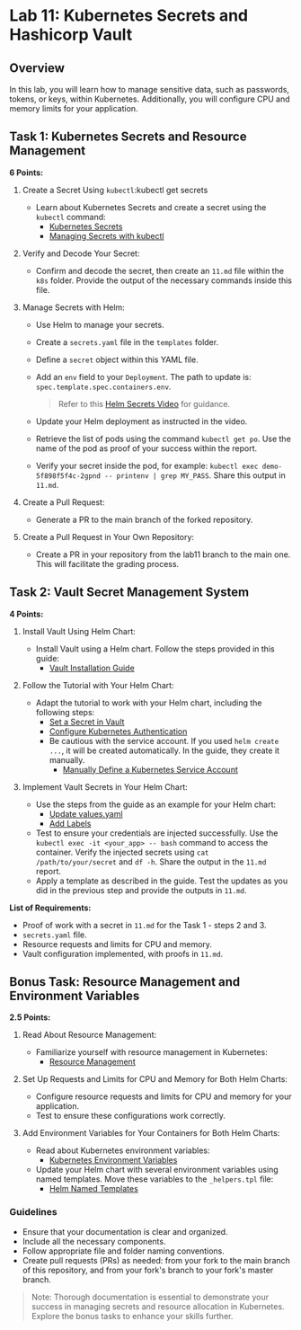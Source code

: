 # Lab 11: Kubernetes Secrets and Hashicorp Vault

## Overview

In this lab, you will learn how to manage sensitive data, such as passwords, tokens, or keys, within Kubernetes. Additionally, you will configure CPU and memory limits for your application.

## Task 1: Kubernetes Secrets and Resource Management

**6 Points:**

1. Create a Secret Using `kubectl`:kubectl get secrets
   - Learn about Kubernetes Secrets and create a secret using the `kubectl` command:
     - [Kubernetes Secrets](https://kubernetes.io/docs/concepts/configuration/secret/)
     - [Managing Secrets with kubectl](https://kubernetes.io/docs/tasks/configmap-secret/managing-secret-using-kubectl/#decoding-secret)

2. Verify and Decode Your Secret:
   - Confirm and decode the secret, then create an `11.md` file within the `k8s` folder. Provide the output of the necessary commands inside this file.

3. Manage Secrets with Helm:
   - Use Helm to manage your secrets.
   - Create a `secrets.yaml` file in the `templates` folder.
   - Define a `secret` object within this YAML file.
   - Add an `env` field to your `Deployment`. The path to update is: `spec.template.spec.containers.env`.

     > Refer to this [Helm Secrets Video](https://www.youtube.com/watch?v=hRSlKRvYe1A) for guidance.

   - Update your Helm deployment as instructed in the video.
   - Retrieve the list of pods using the command `kubectl get po`. Use the name of the pod as proof of your success within the report.
   - Verify your secret inside the pod, for example: `kubectl exec demo-5f898f5f4c-2gpnd -- printenv | grep MY_PASS`. Share this output in `11.md`.

4. Create a Pull Request:
   - Generate a PR to the main branch of the forked repository.

5. Create a Pull Request in Your Own Repository:
   - Create a PR in your repository from the lab11 branch to the main one. This will facilitate the grading process.

## Task 2: Vault Secret Management System

**4 Points:**

1. Install Vault Using Helm Chart:
   - Install Vault using a Helm chart. Follow the steps provided in this guide:
     - [Vault Installation Guide](https://developer.hashicorp.com/vault/tutorials/kubernetes/kubernetes-sidecar#install-the-vault-helm-chart)

2. Follow the Tutorial with Your Helm Chart:
   - Adapt the tutorial to work with your Helm chart, including the following steps:
     - [Set a Secret in Vault](https://developer.hashicorp.com/vault/tutorials/kubernetes/kubernetes-sidecar#set-a-secret-in-vault)
     - [Configure Kubernetes Authentication](https://developer.hashicorp.com/vault/tutorials/kubernetes/kubernetes-sidecar#configure-kubernetes-authentication)
     - Be cautious with the service account. If you used `helm create ...`, it will be created automatically. In the guide, they create it manually.
       - [Manually Define a Kubernetes Service Account](https://developer.hashicorp.com/vault/tutorials/kubernetes/kubernetes-sidecar#define-a-kubernetes-service-account)

3. Implement Vault Secrets in Your Helm Chart:
   - Use the steps from the guide as an example for your Helm chart:
     - [Update values.yaml](https://developer.hashicorp.com/vault/tutorials/kubernetes/kubernetes-sidecar#launch-an-application)
     - [Add Labels](https://developer.hashicorp.com/vault/tutorials/kubernetes/kubernetes-sidecar#inject-secrets-into-the-pod)
   - Test to ensure your credentials are injected successfully. Use the `kubectl exec -it <your_app> -- bash` command to access the container. Verify the injected secrets using `cat /path/to/your/secret` and `df -h`. Share the output in the `11.md` report.
   - Apply a template as described in the guide. Test the updates as you did in the previous step and provide the outputs in `11.md`.

**List of Requirements:**

- Proof of work with a secret in `11.md` for the Task 1 - steps 2 and 3.
- `secrets.yaml` file.
- Resource requests and limits for CPU and memory.
- Vault configuration implemented, with proofs in `11.md`.

## Bonus Task: Resource Management and Environment Variables

**2.5 Points:**

1. Read About Resource Management:
   - Familiarize yourself with resource management in Kubernetes:
     - [Resource Management](https://kubernetes.io/docs/concepts/configuration/manage-resources-containers/)

2. Set Up Requests and Limits for CPU and Memory for Both Helm Charts:
   - Configure resource requests and limits for CPU and memory for your application.
   - Test to ensure these configurations work correctly.

3. Add Environment Variables for Your Containers for Both Helm Charts:
   - Read about Kubernetes environment variables:
     - [Kubernetes Environment Variables](https://kubernetes.io/docs/tasks/inject-data-application/define-environment-variable-container/)
   - Update your Helm chart with several environment variables using named templates. Move these variables to the `_helpers.tpl` file:
     - [Helm Named Templates](https://helm.sh/docs/chart_template_guide/named_templates/)

### Guidelines

- Ensure that your documentation is clear and organized.
- Include all the necessary components.
- Follow appropriate file and folder naming conventions.
- Create pull requests (PRs) as needed: from your fork to the main branch of this repository, and from your fork's branch to your fork's master branch.

> Note: Thorough documentation is essential to demonstrate your success in managing secrets and resource allocation in Kubernetes. Explore the bonus tasks to enhance your skills further.
